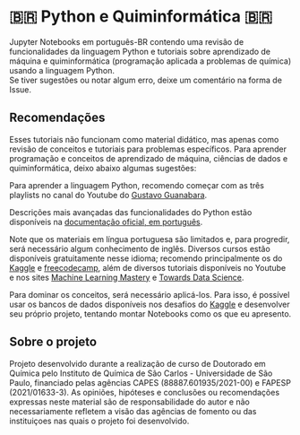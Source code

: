 # :brazil: Python e Quiminformática :brazil:

Jupyter Notebooks em português-BR contendo uma revisão de funcionalidades da linguagem Python e tutoriais sobre aprendizado de máquina e quiminformática (programação aplicada a problemas de química) usando a linguagem Python. </br>
Se tiver sugestões ou notar algum erro, deixe um comentário na forma de Issue.

## Recomendações

Esses tutoriais não funcionam como material didático, mas apenas como revisão de conceitos e tutoriais para problemas específicos. Para aprender programação e conceitos de aprendizado de máquina, ciências de dados e quiminformática, deixo abaixo algumas sugestões:

Para aprender a linguagem Python, recomendo começar com as três playlists no canal do Youtube do [Gustavo Guanabara](https://www.youtube.com/watch?v=S9uPNppGsGo&list=PLHz_AreHm4dlKP6QQCekuIPky1CiwmdI6).

Descrições mais avançadas das funcionalidades do Python estão disponíveis na [documentação oficial, em português](https://docs.python.org/pt-br/3/).

Note que os materiais em língua portuguesa são limitados e, para progredir, será necessário algum conhecimento de inglês. 
Diversos cursos estão disponíveis gratuitamente nesse idioma; recomendo principalmente os do [Kaggle](https://www.kaggle.com/learn) e [freecodecamp](https://www.freecodecamp.org/), além de diversos tutoriais disponíveis no Youtube e nos sites [Machine Learning Mastery](https://machinelearningmastery.com/) e [Towards Data Science](https://www.towardsdatascience.com/). 

Para dominar os conceitos, será necessário aplicá-los. Para isso, é possível usar os bancos de dados disponíveis nos desafios do [Kaggle](https://www.kaggle.com/) e desenvolver seu próprio projeto, tentando montar Notebooks como os que eu apresento.

## Sobre o projeto

Projeto desenvolvido durante a realização de curso de Doutorado em Química pelo Instituto de Química de São Carlos - Universidade de São Paulo, financiado pelas agências CAPES (88887.601935/2021-00) e FAPESP (2021/01633-3). As opiniões, hipóteses e conclusões ou recomendações expressas neste material são de responsabilidade do autor e não necessariamente refletem a visão das agências de fomento ou das instituiçoes nas quais o projeto foi desenvolvido.
